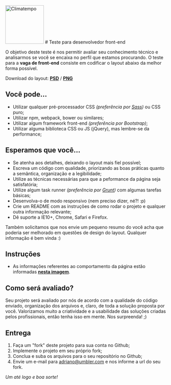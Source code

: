 <a href="http://www.climatempo.com.br">
<img src="https://www.umbler.com/assets/brand/umbler-logos/umbler-logo-light-bg.png" alt="Climatempo" width="120"/></a>
# Teste para desenvolvedor front-end

O objetivo deste teste é nos permitir avaliar seu conhecimento técnico e analisarmos se você se encaixa no perfil que estamos procurando. O teste para a **vaga de front-end** consiste em codificar o layout abaixo da melhor forma possível. 

Download do layout: **[PSD](http://static.umbler.com/news/static/frontend-challenge/layout-front-challenge.psd)** / **[PNG](http://static.umbler.com/news/static/frontend-challenge/layout-front-challenge.png)**

## Você pode...

* Utilizar qualquer pré-processador CSS _(preferência por [Sass](http://sass-lang.com))_ ou CSS puro; 
* Utilizar npm, webpack, bower ou similares;
* Utilizar algum framework front-end _(preferência por Bootstrap)_;
* Utilizar alguma biblioteca CSS ou JS (jQuery), mas lembre-se da performance;

## Esperamos que você...

* Se atenha aos detalhes, deixando o layout mais fiel possível;
* Escreva um código com qualidade, priorizando as boas práticas quanto a semântica, organização e a legibilidade;
* Utilize as técnicas necessárias para que a peformance da página seja satisfatória;
* Utilize algum task runner _(preferência por [Grunt](http://gruntjs.com))_ com algumas tarefas básicas;
* Desenvolva-o de modo responsivo (nem preciso dizer, né?! :p)
* Crie um README com as instruções de como rodar o projeto e qualquer outra informação relevante;
* Dê suporte a IE10+, Chrome, Safari e Firefox.

Também solicitamos que nos envie um pequeno resumo do você acha que poderia ser melhorado em questões de design do layout. Qualquer informação é bem vinda :)

## Instruções
* As informações referentes ao comportamento da página estão informadas **[ nesta imagem](http://static.umbler.com/news/static/frontend-challenge/layout-comportamento-front-challenge.png)**.

## Como será avaliado?

Seu projeto será avaliado por nós de acordo com a qualidade do código enviado, organização dos arquivos e, claro, de toda a solução proposta por você. Valorizamos muito a criatividade e a usabilidade das soluções criadas pelos profissionais, então tenha isso em mente. Nos surpreenda! ;)

## Entrega

1. Faça um "fork" deste projeto para sua conta no Github;
2. Implemente o projeto em seu próprio fork;
3. Conclua e suba os arquivos para o seu repositório no Github;
4. Envie um e-mail para adriano@umbler.com e nos informe a url do seu fork.

_Um até logo e boa sorte!_